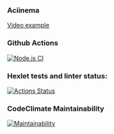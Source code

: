 ### Aciinema
[Video example](https://asciinema.org/a/d9m1r0JMMEJpseq6vdFQgHG23)

### Github Actions
[![Node.js CI](https://github.com/morgreek/frontend-project-46/actions/workflows/node.js.yml/badge.svg?event=push)](https://github.com/morgreek/frontend-project-46/actions/workflows/node.js.yml)

### Hexlet tests and linter status:
[![Actions Status](https://github.com/morgreek/frontend-project-46/workflows/hexlet-check/badge.svg)](https://github.com/morgreek/frontend-project-46/actions)

### CodeClimate Maintainability
[![Maintainability](https://api.codeclimate.com/v1/badges/70a1f7b0e32c0e4f4e41/maintainability)](https://codeclimate.com/github/morgreek/frontend-project-46/maintainability)